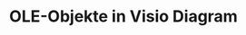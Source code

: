 ﻿---
title: OLE-Objekte in Visio Diagram
type: docs
weight: 230
url: /de/java/ole-objects-in-visio-diagram/
---
